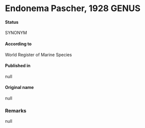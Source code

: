 Endonema Pascher, 1928 GENUS
=======

#### Status
SYNONYM

#### According to
World Register of Marine Species

#### Published in
null

#### Original name
null

### Remarks
null